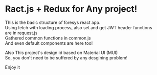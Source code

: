# Ract.js + Redux for Any project!

This is the basic structure of foresys react app.   
Using fetch with loading process, also set and get JWT header functions are in request.js   
Gathered common functions in common.js   
And even default components are here too!   

Also This project's design id based on Material UI (MUI)   
So, you don't need to be suffered by any desgining problem!   

Enjoy it   
